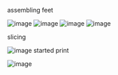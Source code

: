 assembling feet

![image](https://github.com/user-attachments/assets/3d3ea9a5-b2ac-4c3b-a627-04b6de35f239)
![image](https://github.com/user-attachments/assets/939802bd-4836-4a97-9af2-4d46757631e9)
![image](https://github.com/user-attachments/assets/27293ee9-8a67-4d87-a66c-0ad5ac140d89)
![image](https://github.com/user-attachments/assets/255f5cc6-5022-4ddf-b715-fa2decde9cd6)

slicing

![image](https://github.com/user-attachments/assets/a96ac350-6df4-474d-a64d-5792841bd6ad)
started print

![image](https://github.com/user-attachments/assets/502119bd-9092-4cdc-8414-f75729d5f838)
